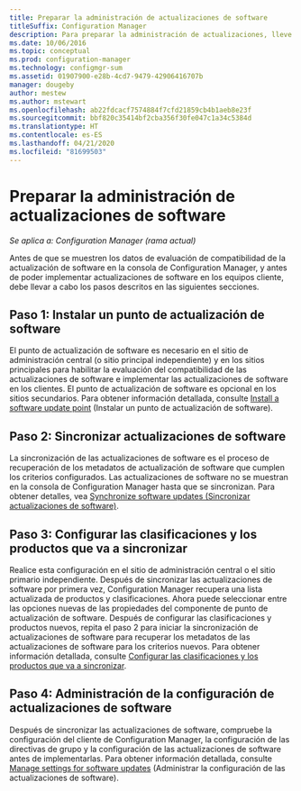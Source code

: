 ```yaml
---
title: Preparar la administración de actualizaciones de software
titleSuffix: Configuration Manager
description: Para preparar la administración de actualizaciones, lleve a cabo estas tareas para mostrar los datos de la evaluación de compatibilidad en la consola de Configuration Manager.
ms.date: 10/06/2016
ms.topic: conceptual
ms.prod: configuration-manager
ms.technology: configmgr-sum
ms.assetid: 01907900-e28b-4cd7-9479-42906416707b
manager: dougeby
author: mestew
ms.author: mstewart
ms.openlocfilehash: ab22fdcacf7574884f7cfd21859cb4b1aeb8e23f
ms.sourcegitcommit: bbf820c35414bf2cba356f30fe047c1a34c5384d
ms.translationtype: HT
ms.contentlocale: es-ES
ms.lasthandoff: 04/21/2020
ms.locfileid: "81699503"
---
```

# <a name="prepare-for-software-updates-management"></a>Preparar la administración de actualizaciones de software

*Se aplica a: Configuration Manager (rama actual)*

Antes de que se muestren los datos de evaluación de compatibilidad de la actualización de software en la consola de Configuration Manager, y antes de poder implementar actualizaciones de software en los equipos cliente, debe llevar a cabo los pasos descritos en las siguientes secciones.

## <a name="step-1-install-a-software-update-point"></a>Paso 1: Instalar un punto de actualización de software  
El punto de actualización de software es necesario en el sitio de administración central (o sitio principal independiente) y en los sitios principales para habilitar la evaluación del compatibilidad de las actualizaciones de software e implementar las actualizaciones de software en los clientes. El punto de actualización de software es opcional en los sitios secundarios. Para obtener información detallada, consulte [Install a software update point](install-a-software-update-point.md) (Instalar un punto de actualización de software).  

## <a name="step-2-synchronize-software-updates"></a>Paso 2: Sincronizar actualizaciones de software
La sincronización de las actualizaciones de software es el proceso de recuperación de los metadatos de actualización de software que cumplen los criterios configurados. Las actualizaciones de software no se muestran en la consola de Configuration Manager hasta que se sincronizan. Para obtener detalles, vea [Synchronize software updates (Sincronizar actualizaciones de software)](synchronize-software-updates.md).   

## <a name="step-3-configure-classifications-and-products-to-synchronize"></a>Paso 3: Configurar las clasificaciones y los productos que va a sincronizar
Realice esta configuración en el sitio de administración central o el sitio primario independiente. Después de sincronizar las actualizaciones de software por primera vez, Configuration Manager recupera una lista actualizada de productos y clasificaciones. Ahora puede seleccionar entre las opciones nuevas de las propiedades del componente de punto de actualización de software. Después de configurar las clasificaciones y productos nuevos, repita el paso 2 para iniciar la sincronización de actualizaciones de software para recuperar los metadatos de las actualizaciones de software para los criterios nuevos. Para obtener información detallada, consulte [Configurar las clasificaciones y los productos que va a sincronizar](configure-classifications-and-products.md).

## <a name="step-4-manage-settings-for-software-updates"></a>Paso 4: Administración de la configuración de actualizaciones de software
Después de sincronizar las actualizaciones de software, compruebe la configuración del cliente de Configuration Manager, la configuración de las directivas de grupo y la configuración de las actualizaciones de software antes de implementarlas. Para obtener información detallada, consulte [Manage settings for software updates](manage-settings-for-software-updates.md) (Administrar la configuración de las actualizaciones de software).
